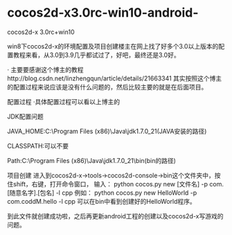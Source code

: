# cocos2d-x3.0rc-win10-android-
cocos2d-x 3.0rc+win10


win8下cocos2d-x的环境配置及项目创建楼主在网上找了好多个3.0以上版本的配置教程来看，从3.0到3.9几乎都试过了，好吧，最终还是3.0好。

· 主要要感谢这个博主的教程http://blog.csdn.net/linzhengqun/article/details/21663341 其实按照这个博主的配置过程来说应该是没有什么问题的，然后比较主要的就是在后面项目。

配置过程
·具体配置过程可以看以上博主的

JDK配置问题

JAVA_HOME:C:\Program Files (x86)\Java\jdk1.7.0_21(JAVA安装的路径)

CLASSPATH:可以不要

Path:C:\Program Files (x86)\Java\jdk1.7.0_21\bin(bin的路径)



项目创建
进入到cocos2d-x->tools->cocos2d-console->bin这个文件夹中，按住shift，右键，打开命令窗口，
输入： python cocos.py new [文件名] -p com.[随意名字].[包名]  -l cpp
例如： python cocos.py new HelloWorld -p com.coddM.hello -l cpp
可以在bin中看到创建好的HelloWorld程序。

到此文件就创建成功啦，之后再更新android工程的创建以及cocos2d-x写游戏的问题。
